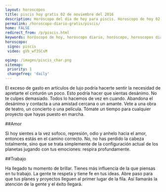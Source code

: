 ```yaml
---
layout: horoscopos
title: piscis hoy gratis 02 de noviembre del 2016 
description: Horóscopo del dia de hoy para piscis. Horoscopo de hoy 02 de noviembre del 2016. Las predicciones de amor, trabajo, vida personal gratis.
permalink: /horoscopo-diario-gratis/piscis/
home: FALSE
redirect_from: /p/piscis.html
keywords: horóscopo de hoy, horóscopo diario, horóscopo, horoscopos diarios gratis del dia de hoy, horóscopo diario gratis,horóscopo 2016, horóscopo esperanza gracia, horoscopo piscis hoy, horoscop, horóscopos gratis, horoscopo piscis, horoscopo piscis 2016, Tarot, Astrologia, Zodíaco, piscis, horoscopo gratis
horoscopo:
 signo: piscis
 video: gVb_wf3SCsM

ogimg: /images/piscis_char.png
sitemap:
 priority: 1
 changefreq: 'daily'
---
```



El exceso de gasto en artículos de lujo podría hacerte sentir la necesidad de apretarte el cinturón un poco. Esto podría hacer que sientas desánimo. No te culpes demasiado. Todos lo hacemos de vez en cuando. Abandona el desánimo y contacta a una amistad cercana o un amante. Vete a una obra de teatro, un concierto o una película. Tómate un tiempo para cualquier proyecto que hayas puesto en marcha.

##Amor

Si hoy sientes a la vez sofoco, represión, odio y anhelo hacia el amor, entonces estás en el camino correcto. No, no has perdido la cabeza totalmente, sino que se trata simplemente de la configuración actual de los planetas jugando con tus emociones: respira profundamente.

##Trabajo

Ha llegado tu momento de brillar. Tienes más influencia de la que piensas en tu trabajo. La gente te respeta y tiene fe en tus ideas. Abre paso para que tus planes y proyectos lleguen al primer lugar de la fila. Así llamarás la atención de la gente y el éxito llegará.